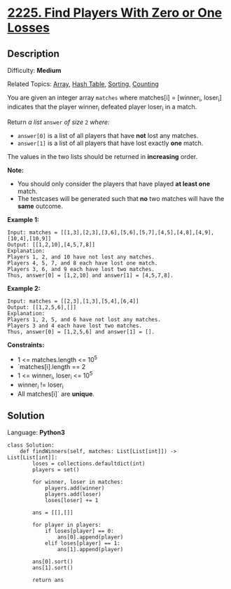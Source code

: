 # [2225\. Find Players With Zero or One Losses](https://leetcode.com/problems/find-players-with-zero-or-one-losses/)

## Description

Difficulty: **Medium**  

Related Topics: [Array](https://leetcode.com/tag/array/), [Hash Table](https://leetcode.com/tag/hash-table/), [Sorting](https://leetcode.com/tag/sorting/), [Counting](https://leetcode.com/tag/counting/)


You are given an integer array `matches` where matches[i] = [winner<sub>i</sub>, loser<sub>i</sub>] indicates that the player winner<sub>i</sub> defeated player loser<sub>i</sub> in a match.

Return _a list_ `answer` _of size_ `2` _where:_

*   `answer[0]` is a list of all players that have **not** lost any matches.
*   `answer[1]` is a list of all players that have lost exactly **one** match.

The values in the two lists should be returned in **increasing** order.

**Note:**

*   You should only consider the players that have played **at least one** match.
*   The testcases will be generated such that **no** two matches will have the **same** outcome.

**Example 1:**

```
Input: matches = [[1,3],[2,3],[3,6],[5,6],[5,7],[4,5],[4,8],[4,9],[10,4],[10,9]]
Output: [[1,2,10],[4,5,7,8]]
Explanation:
Players 1, 2, and 10 have not lost any matches.
Players 4, 5, 7, and 8 each have lost one match.
Players 3, 6, and 9 each have lost two matches.
Thus, answer[0] = [1,2,10] and answer[1] = [4,5,7,8].
```

**Example 2:**

```
Input: matches = [[2,3],[1,3],[5,4],[6,4]]
Output: [[1,2,5,6],[]]
Explanation:
Players 1, 2, 5, and 6 have not lost any matches.
Players 3 and 4 each have lost two matches.
Thus, answer[0] = [1,2,5,6] and answer[1] = [].
```

**Constraints:**

*   1 <= matches.length <= 10<sup>5</sup>
*   `matches[i].length == 2
*   1 <= winner<sub>i</sub>, loser<sub>i</sub> <= 10<sup>5</sup>
*   winner<sub>i</sub> != loser<sub>i</sub>
*   All matches[i]` are **unique**.


## Solution

Language: **Python3**

```python3
class Solution:
    def findWinners(self, matches: List[List[int]]) -> List[List[int]]:
        loses = collections.defaultdict(int)
        players = set()
        
        for winner, loser in matches:
            players.add(winner)
            players.add(loser)
            loses[loser] += 1
            
        ans = [[],[]]
        
        for player in players:
            if loses[player] == 0:
                ans[0].append(player)
            elif loses[player] == 1:
                ans[1].append(player)
                
        ans[0].sort()
        ans[1].sort()
                
        return ans
```
